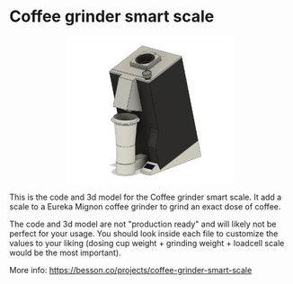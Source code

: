# Coffee grinder smart scale

<p align="center">
  <img src="./assets/3d-model.png" width="300" />
</p>


This is the code and 3d model for the Coffee grinder smart scale. It add a scale to a Eureka Mignon coffee grinder to grind an exact dose of coffee.

The code and 3d model are not "production ready" and will likely not be perfect for your usage. You should look inside each file to customize the values to your liking (dosing cup weight + grinding weight + loadcell scale would be the most important).

More info: https://besson.co/projects/coffee-grinder-smart-scale
